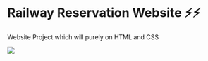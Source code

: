 # Railway Reservation Website ⚡⚡
Website Project which will purely on HTML and CSS

![](https://akm-img-a-in.tosshub.com/sites/btmt/images/stories/indian_railway_660_122817022237_220320014030_080520090352_100520092151.jpg)
